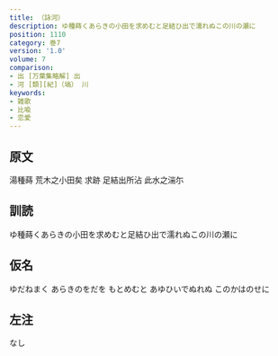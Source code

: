 ```yaml
---
title: （詠河）
description: ゆ種蒔くあらきの小田を求めむと足結ひ出で濡れぬこの川の瀬に
position: 1110
category: 巻7
version: '1.0'
volume: 7
comparison:
- 出 [万葉集略解] 出
- 河 [類][紀]（塙） 川
keywords:
- 雑歌
- 比喩
- 恋愛
---
```


## 原文

湯種蒔 荒木之小田矣 求跡 足結出所沾 此水之湍尓

## 訓読

ゆ種蒔くあらきの小田を求めむと足結ひ出で濡れぬこの川の瀬に

## 仮名

ゆだねまく あらきのをだを もとめむと あゆひいでぬれぬ このかはのせに

## 左注

なし
